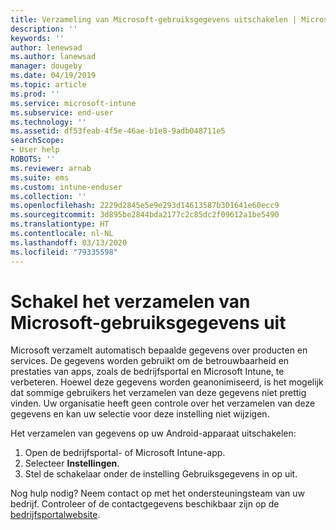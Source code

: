 ```yaml
---
title: Verzameling van Microsoft-gebruiksgegevens uitschakelen | Microsoft Docs
description: ''
keywords: ''
author: lenewsad
ms.author: lanewsad
manager: dougeby
ms.date: 04/19/2019
ms.topic: article
ms.prod: ''
ms.service: microsoft-intune
ms.subservice: end-user
ms.technology: ''
ms.assetid: df53feab-4f5e-46ae-b1e8-9adb048711e5
searchScope:
- User help
ROBOTS: ''
ms.reviewer: arnab
ms.suite: ems
ms.custom: intune-enduser
ms.collection: ''
ms.openlocfilehash: 2229d2845e5e9e293d14613587b301641e60ecc9
ms.sourcegitcommit: 3d895be2844bda2177c2c85dc2f09612a1be5490
ms.translationtype: HT
ms.contentlocale: nl-NL
ms.lasthandoff: 03/13/2020
ms.locfileid: "79335598"
---
```

# <a name="turn-off-microsoft-usage-data-collection"></a>Schakel het verzamelen van Microsoft-gebruiksgegevens uit

Microsoft verzamelt automatisch bepaalde gegevens over producten en services. De gegevens worden gebruikt om de betrouwbaarheid en prestaties van apps, zoals de bedrijfsportal en Microsoft Intune, te verbeteren. Hoewel deze gegevens worden geanonimiseerd, is het mogelijk dat sommige gebruikers het verzamelen van deze gegevens niet prettig vinden. Uw organisatie heeft geen controle over het verzamelen van deze gegevens en kan uw selectie voor deze instelling niet wijzigen.   

Het verzamelen van gegevens op uw Android-apparaat uitschakelen:  

1. Open de bedrijfsportal- of Microsoft Intune-app.
2. Selecteer **Instellingen**.
3. Stel de schakelaar onder de instelling Gebruiksgegevens in op uit. 

Nog hulp nodig? Neem contact op met het ondersteuningsteam van uw bedrijf. Controleer of de contactgegevens beschikbaar zijn op de [bedrijfsportalwebsite](https://go.microsoft.com/fwlink/?linkid=2010980).
